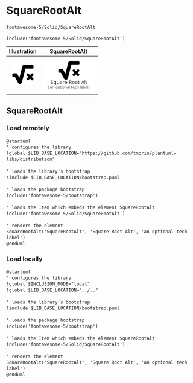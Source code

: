 # SquareRootAlt


```text
fontawesome-5/Solid/SquareRootAlt
```

```text
include('fontawesome-5/Solid/SquareRootAlt')
```



| Illustration | SquareRootAlt |
| :---: | :---: |
| ![illustration for Illustration](../../fontawesome-5/Solid/SquareRootAlt.png) | ![illustration for SquareRootAlt](../../fontawesome-5/Solid/SquareRootAlt.Local.png) |




## SquareRootAlt

### Load remotely
```plantuml
@startuml
' configures the library
!global $LIB_BASE_LOCATION="https://github.com/tmorin/plantuml-libs/distribution"

' loads the library's bootstrap
!include $LIB_BASE_LOCATION/bootstrap.puml

' loads the package bootstrap
include('fontawesome-5/bootstrap')

' loads the Item which embeds the element SquareRootAlt
include('fontawesome-5/Solid/SquareRootAlt')

' renders the element
SquareRootAlt('SquareRootAlt', 'Square Root Alt', 'an optional tech label')
@enduml
```

### Load locally
```plantuml
@startuml
' configures the library
!global $INCLUSION_MODE="local"
!global $LIB_BASE_LOCATION="../.."

' loads the library's bootstrap
!include $LIB_BASE_LOCATION/bootstrap.puml

' loads the package bootstrap
include('fontawesome-5/bootstrap')

' loads the Item which embeds the element SquareRootAlt
include('fontawesome-5/Solid/SquareRootAlt')

' renders the element
SquareRootAlt('SquareRootAlt', 'Square Root Alt', 'an optional tech label')
@enduml
```

